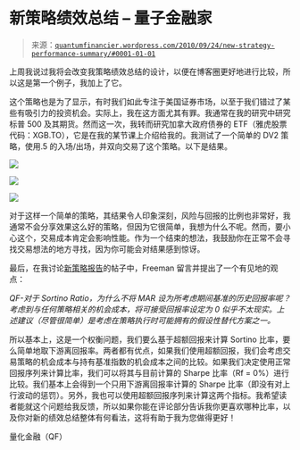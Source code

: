 <!--yml

category: 未分类

date: 2024-05-18 14:02:09

-->

# 新策略绩效总结 – 量子金融家

> 来源：[`quantumfinancier.wordpress.com/2010/09/24/new-strategy-performance-summary/#0001-01-01`](https://quantumfinancier.wordpress.com/2010/09/24/new-strategy-performance-summary/#0001-01-01)

上周我说过我将会改变我策略绩效总结的设计，以便在博客圈更好地进行比较，所以这是第一个例子，我加上了它。

这个策略也是为了显示，有时我们如此专注于美国证券市场，以至于我们错过了某些有吸引力的投资机会。实际上，我在这方面尤其有罪。我通常在我的研究中研究标普 500 及其期货。然而这一次，我转而研究加拿大政府债券的 ETF（雅虎股票代码：XGB.TO），它是在我的某节课上介绍给我的。我测试了一个简单的 DV2 策略，使用.5 的入场/出场，并双向交易了这个策略。以下是结果。

![](https://quantumfinancier.wordpress.com/wp-content/uploads/2010/09/xgb-to-dv2-res-e1285370478552.png)

![](https://quantumfinancier.wordpress.com/wp-content/uploads/2010/09/xgb-to-strat-monthret-e1285370490959.png)

![](https://quantumfinancier.wordpress.com/wp-content/uploads/2010/09/xgb-to-strat-res1-e1285370398641.png)

对于这样一个简单的策略，其结果令人印象深刻，风险与回报的比例也非常好，我通常不会分享效果这么好的策略，但因为它很简单，我想为什么不呢。然而，要小心这个，交易成本肯定会影响性能。作为一个结束的想法，我鼓励你在正常不会寻找交易想法的地方寻找，因为你可能会对结果感到惊讶。

最后，在我讨论[新策略报告](https://quantumfinancier.wordpress.com/2010/09/10/improved-key-perfomance-statistics/)的帖子中，Freeman 留言并提出了一个有见地的观点：

*QF-对于 Sortino Ratio，为什么不将 MAR 设为所考虑期间基准的历史回报率呢？考虑到与任何策略相关的机会成本，将可接受回报率设定为 0 似乎不太现实。上述建议（尽管很简单）是考虑在策略执行时可能拥有的假设性替代方案之一。*

所以基本上，这是一个权衡问题，我们要么基于超额回报来计算 Sortino 比率，要么简单地取下游离回报率。两者都有优点，如果我们使用超额回报，我们会考虑交易策略的机会成本与持有基准指数的机会成本之间的比较。如果我们决定使用正常回报序列来计算比率，我们可以将其与目前计算的 Sharpe 比率（Rf = 0%）进行比较。我们基本上会得到一个只用下游离回报率计算的 Sharpe 比率（即没有对上行波动的惩罚）。另外，我也可以使用超额回报序列来计算这两个指标。我希望读者能就这个问题给我反馈，所以如果你能在评论部分告诉我你更喜欢哪种比率，以及你对新的绩效总结整体有何看法，这将有助于我为您做得更好！

量化金融（QF）
